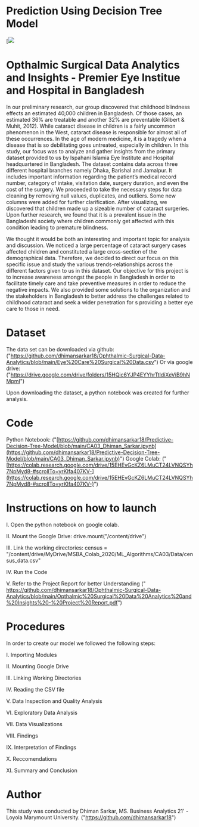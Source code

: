
# Prediction Using Decision Tree Model

[![](https://www.aoa.org/AOA/Images/News_2021/EYE_Genectics.jpg)

# Opthalmic Surgical Data Analytics and Insights - Premier Eye Institue and Hospital in Bangladesh

In our preliminary research, our group discovered that childhood blindness effects an estimated 40,000 children in Bangladesh. Of those cases, an estimated 36% are treatable and another 32% are preventable (Gilbert & Muhit, 2012). While cataract disease in children is a fairly uncommon phenomenon in the West, cataract disease is responsible for almost all of these occurrences. In the age of modern medicine, it is a tragedy when a disease that is so debilitating goes untreated, especially in children. In this study, our focus was to analyze and gather insights from the primary dataset provided to us by Ispahani Islamia Eye Institute and Hospital headquartered in Bangladesh. The dataset contains data across three different hospital branches namely Dhaka, Barishal and Jamalpur. It includes important information regarding the patient’s medical record number, category of intake, visitation date, surgery duration, and even the cost of the surgery. We proceeded to take the necessary steps for data cleaning by removing null values, duplicates, and outliers. Some new columns were added for further clarification. After visualizing, we discovered that children made up a sizeable number of cataract surgeries. Upon further research, we found that it is a prevalent issue in the Bangladeshi society where children commonly get affected with this condition leading to premature blindness.

We thought it would be both an interesting and important topic for analysis and discussion. We noticed a large percentage of cataract surgery cases affected children and constituted a large cross-section of the demographical data. Therefore, we decided to direct our focus on this specific issue and study the various trends-relationships across the different factors given to us in this dataset. Our objective for this project is to increase awareness amongst the people in Bangladesh in order to facilitate timely care and take preventive measures in order to reduce the negative impacts. We also provided some solutions to the organization and the stakeholders in Bangladesh to better address the challenges related to childhood cataract and seek a wider penetration for s providing a better eye care to those in need.

# Dataset

The data set can be downloaded via github: ("https://github.com/dhimansarkar18/Ophthalmic-Surgical-Data-Analytics/blob/main/Eye%20Care%20Surgical%20Data.csv") 
Or via google drive: ("https://drive.google.com/drive/folders/15HQic6YJP4EYYhrTtIdiXeViB9hNMpmI")

Upon downloading the dataset, a python notebook was created for further analysis.

# Code

Python Notebook: ("[https://github.com/dhimansarkar18/Predictive-Decision-Tree-Model/blob/main/CA03_Dhiman_Sarkar.ipynb](https://github.com/dhimansarkar18/Predictive-Decision-Tree-Model/blob/main/CA03_Dhiman_Sarkar.ipynb)") Google Colab: ("[https://colab.research.google.com/drive/15EHEvGcKZ6LMuCT24LVNQSYh7NpMyd8-#scrollTo=yrKIfa407KV-](https://colab.research.google.com/drive/15EHEvGcKZ6LMuCT24LVNQSYh7NpMyd8-#scrollTo=yrKIfa407KV-)")

# Instructions on how to launch

I. Open the python notebook on google colab. 

II. Mount the Google Drive: drive.mount("/content/drive") 

III. Link the working directories: census = "/content/drive/MyDrive/MSBA_Colab_2020/ML_Algorithms/CA03/Data/census_data.csv" 

IV. Run the Code 

V. Refer to the Project Report for better Understanding  (" https://github.com/dhimansarkar18/Ophthalmic-Surgical-Data-Analytics/blob/main/Opthalmic%20Surgical%20Data%20Analytics%20and%20Insights%20-%20Project%20Report.pdf")
# Procedures

In order to create our model we followed the following steps:

I. Importing Modules

II. Mounting Google Drive

III. Linking Working Directories

IV. Reading the CSV file

V. Data Inspection and Quality Analysis

VI. Exploratory Data Analysis

VII. Data Visualizations

VIII. Findings

IX. Interpretation of Findings

X. Reccomendations

XI. Summary and Conclusion

# Author

This study was conducted by Dhiman Sarkar, MS. Business Analytics 21' - Loyola Marymount University. ("https://github.com/dhimansarkar18")
